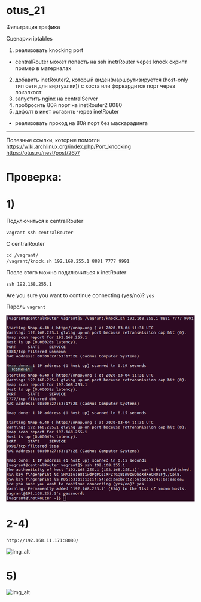 # otus_21
Фильтрация трафика

Сценарии iptables
1) реализовать knocking port
- centralRouter может попасть на ssh inetrRouter через knock скрипт
пример в материалах
2) добавить inetRouter2, который виден(маршрутизируется (host-only тип сети для виртуалки)) с хоста или форвардится порт через локалхост
3) запустить nginx на centralServer
4) пробросить 80й порт на inetRouter2 8080
5) дефолт в инет оставить через inetRouter

* реализовать проход на 80й порт без маскарадинга

________________________________________________________________

Полезные ссылки, которые помогли
https://wiki.archlinux.org/index.php/Port_knocking
https://otus.ru/nest/post/267/

# Проверка:

# 1) 
Подключиться к centralRouter

```
vagrant ssh centralRouter
```
С centralRouter

```
cd /vagrant/
/vagrant/knock.sh 192.168.255.1 8881 7777 9991
```

После этого можно подключиться к inetRouter

```
ssh 192.168.255.1
```
Are you sure you want to continue connecting (yes/no)? ```yes```

Пароль ```vagrant```

![Img_alt](https://github.com/Edo1993/otus_21/blob/master/111.png)

# 2-4) 

```http://192.168.11.171:8080/```

![Img_alt](https://github.com/Edo1993/otus_21/blob/master/112.png)

# 5) 

![Img_alt](https://github.com/Edo1993/otus_21/blob/master/113.png)
